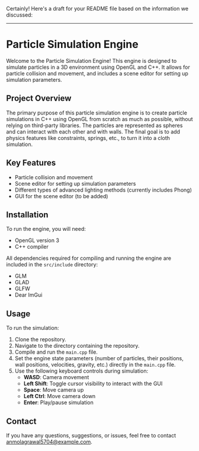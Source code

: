Certainly! Here's a draft for your README file based on the information we discussed:

---

# Particle Simulation Engine

Welcome to the Particle Simulation Engine! This engine is designed to simulate particles in a 3D environment using OpenGL and C++. It allows for particle collision and movement, and includes a scene editor for setting up simulation parameters.

## Project Overview

The primary purpose of this particle simulation engine is to create particle simulations in C++ using OpenGL from scratch as much as possible, without relying on third-party libraries. The particles are represented as spheres and can interact with each other and with walls. The final goal is to add physics features like constraints, springs, etc., to turn it into a cloth simulation.

## Key Features

- Particle collision and movement
- Scene editor for setting up simulation parameters
- Different types of advanced lighting methods (currently includes Phong)
- GUI for the scene editor (to be added)

## Installation

To run the engine, you will need:
- OpenGL version 3
- C++ compiler

All dependencies required for compiling and running the engine are included in the `src/include` directory:
- GLM
- GLAD
- GLFW
- Dear ImGui

## Usage

To run the simulation:
1. Clone the repository.
2. Navigate to the directory containing the repository.
3. Compile and run the `main.cpp` file.
4. Set the engine state parameters (number of particles, their positions, wall positions, velocities, gravity, etc.) directly in the `main.cpp` file.
5. Use the following keyboard controls during simulation:
   - **WASD**: Camera movement
   - **Left Shift**: Toggle cursor visibility to interact with the GUI
   - **Space**: Move camera up
   - **Left Ctrl**: Move camera down
   - **Enter**: Play/pause simulation


## Contact

If you have any questions, suggestions, or issues, feel free to contact [anmolagrawal5704@example.com](mailto:anmolagrawal5704@gmail.com).
